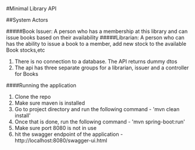 #Minimal Library API


##System Actors

#####Book Issuer: A person who has a membership at this library and can issue books based on their availability
#####Librarian: A person who can has the ability to issue a book to a member, add new stock to the available Book stocks,etc


1. There is no connection to a database. The API returns dummy dtos
2. The api has three separate groups for a librarian, issuer and a controller for Books

####Running the application

1. Clone the repo
2. Make sure maven is installed
3. Go to project directory and run the following command - 'mvn clean install'
4. Once that is done, run the following command - 'mvn spring-boot:run'
5. Make sure port 8080 is not in use
6. hit the swagger endpoint of the application - http://localhost:8080/swagger-ui.html

